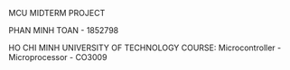MCU MIDTERM PROJECT

PHAN MINH TOAN - 1852798

HO CHI MINH UNIVERSITY OF TECHNOLOGY
COURSE: Microcontroller - Microprocessor - CO3009